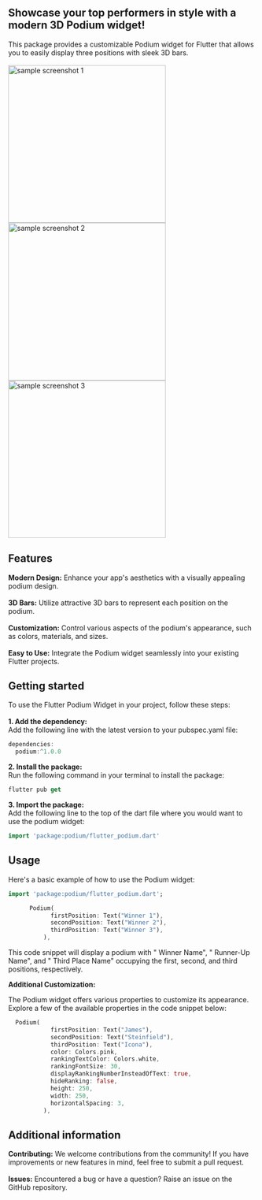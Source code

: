 ## Showcase your top performers in style with a modern 3D Podium widget!

This package provides a customizable Podium widget for Flutter that allows you to easily display three positions with sleek 3D bars. <br><br>
<img width="320" alt="sample screenshot 1" src="https://github.com/ThrivikramGR/flutter_podium/assets/72206073/876c189b-dd01-43df-8fdd-9241deb63179">
<img width="320" alt="sample screenshot 2" src="https://github.com/ThrivikramGR/flutter_podium/assets/72206073/8284ace4-1989-4a1e-be28-dceb04fdb064">
<img width="320" alt="sample screenshot 3" src="https://github.com/ThrivikramGR/flutter_podium/assets/72206073/3912fcc0-db82-4bb0-8c1c-3fc80e30b7ef">


## Features

<b>Modern Design:</b> Enhance your app's aesthetics with a visually appealing podium design.<br><br>
<b>3D Bars:</b> Utilize attractive 3D bars to represent each position on the podium.<br><br>
<b>Customization:</b> Control various aspects of the podium's appearance, such as colors, materials, and sizes.<br><br>
<b>Easy to Use:</b> Integrate the Podium widget seamlessly into your existing Flutter projects.

## Getting started

To use the Flutter Podium Widget in your project, follow these steps:<br><br>
<b>1. Add the dependency:</b><br>
Add the following line with the latest version to your pubspec.yaml file:<br>
```dart
dependencies:
  podium:^1.0.0
```
<b>2. Install the package:</b><br>
Run the following command in your terminal to install the package:<br>
```dart
flutter pub get
```
<b>3. Import the package:</b><br>
Add the following line to the top of the dart file where you would want to use the podium widget:<br>
```dart
import 'package:podium/flutter_podium.dart'
```

## Usage

Here's a basic example of how to use the Podium widget:
```dart
import 'package:podium/flutter_podium.dart';

      Podium(
            firstPosition: Text("Winner 1"),
            secondPosition: Text("Winner 2"),
            thirdPosition: Text("Winner 3"),
          ),
```
This code snippet will display a podium with " Winner Name", " Runner-Up Name", and " Third Place Name" occupying the first, second, and third positions, respectively.

<b>Additional Customization:</b>

The Podium widget offers various properties to customize its appearance. Explore a few of the available properties in the code snippet below:

```dart
  Podium(
            firstPosition: Text("James"),
            secondPosition: Text("Steinfield"),
            thirdPosition: Text("Icona"),
            color: Colors.pink,
            rankingTextColor: Colors.white,
            rankingFontSize: 30,
            displayRankingNumberInsteadOfText: true,
            hideRanking: false,
            height: 250,
            width: 250,
            horizontalSpacing: 3,
          ),
```

## Additional information

<b>Contributing:</b> We welcome contributions from the community! If you have improvements or new features in mind, feel free to submit a pull request.<br><br>
<b>Issues:</b> Encountered a bug or have a question? Raise an issue on the GitHub repository.<br><br><br>
